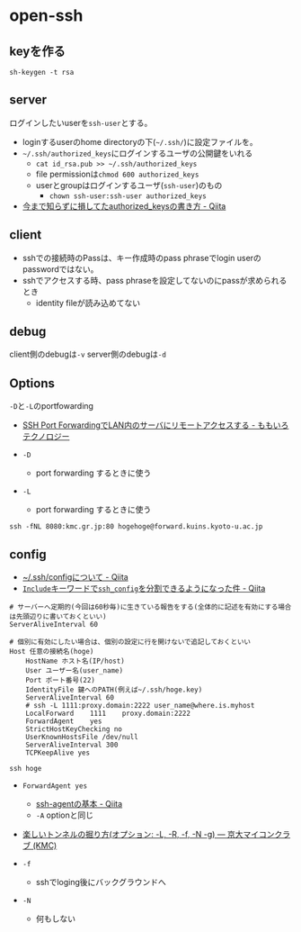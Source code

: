 # open-ssh

## keyを作る

```shell
sh-keygen -t rsa

```

## server
ログインしたいuserを`ssh-user`とする。
* loginするuserのhome directoryの下(`~/.ssh/`)に設定ファイルを。
* `~/.ssh/authorized_keys`にログインするユーザの公開鍵をいれる
    * `cat id_rsa.pub >> ~/.ssh/authorized_keys`
    * file permissionは`chmod 600 authorized_keys`
    * userとgroupはログインするユーザ(`ssh-user`)のもの
        * `chown ssh-user:ssh-user authorized_keys`
* [今まで知らずに損してたauthorized_keysの書き方 - Qiita](https://qiita.com/ryounagaoka/items/0a706a0734664f3c35e0)


## client
* sshでの接続時のPassは、キー作成時のpass phraseでlogin userのpasswordではない。
* sshでアクセスする時、pass phraseを設定してないのにpassが求められるとき
    * identity fileが読み込めてない

## debug
client側のdebugは`-v`
server側のdebugは`-d`

## Options

`-D`と`-L`のportfowarding

* [SSH Port ForwardingでLAN内のサーバにリモートアクセスする - ももいろテクノロジー](http://inaz2.hatenablog.com/entry/2013/04/30/221348)

* `-D`
    * port forwarding するときに使う
* `-L`
    * port forwarding するときに使う

```
ssh -fNL 8080:kmc.gr.jp:80 hogehoge@forward.kuins.kyoto-u.ac.jp
```

## config
* [~/.ssh/configについて - Qiita](http://qiita.com/passol78/items/2ad123e39efeb1a5286b)
* [`Include`キーワードで`ssh_config`を分割できるようになった件 - Qiita](http://qiita.com/masa0x80/items/ecb692ad93f7d06a07b0)

```
# サーバーへ定期的(今回は60秒毎)に生きている報告をする(全体的に記述を有効にする場合は先頭辺りに書いておくといい)
ServerAliveInterval 60

# 個別に有効にしたい場合は、個別の設定に行を開けないで追記しておくといい
Host 任意の接続名(hoge)
    HostName ホスト名(IP/host)
    User ユーザー名(user_name)
    Port ポート番号(22)
    IdentityFile 鍵へのPATH(例えば~/.ssh/hoge.key)
    ServerAliveInterval 60
    # ssh -L 1111:proxy.domain:2222 user_name@where.is.myhost
    LocalForward    1111    proxy.domain:2222
    ForwardAgent    yes
    StrictHostKeyChecking no
    UserKnownHostsFile /dev/null
    ServerAliveInterval 300
    TCPKeepAlive yes
```

```
ssh hoge
```

* `ForwardAgent yes`
    * [ssh-agentの基本 - Qiita](http://qiita.com/yudoufu/items/82f752807893c63f06db)
    * `-A` optionと同じ

* [楽しいトンネルの掘り方(オプション: -L, -R, -f, -N -g) — 京大マイコンクラブ (KMC)](https://www.kmc.gr.jp/advent-calendar/ssh/2013/12/09/tunnel2.html)

* `-f`
    * sshでloging後にバックグラウンドへ
* `-N`
    * 何もしない



